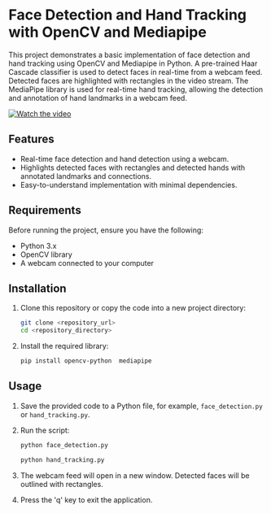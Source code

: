 # Face Detection and Hand Tracking with OpenCV and Mediapipe

This project demonstrates a basic implementation of face detection and hand tracking using OpenCV and Mediapipe in Python. A pre-trained Haar Cascade classifier is used to detect faces in real-time from a webcam feed. Detected faces are highlighted with rectangles in the video stream.
The MediaPipe library is used for real-time hand tracking, allowing the detection and annotation of hand landmarks in a webcam feed.

[![Watch the video](https://github.com/Infinityy1001/Facial-Recognition/tree/main/assets/demo.jpg)](https://github.com/Infinityy1001/Facial-Recognition/tree/main/assets/demo.mp4)

## Features
- Real-time face detection and hand detection using a webcam.
- Highlights detected faces with rectangles and detected hands with annotated landmarks and connections.
- Easy-to-understand implementation with minimal dependencies.

## Requirements

Before running the project, ensure you have the following:

- Python 3.x
- OpenCV library
- A webcam connected to your computer

## Installation

1. Clone this repository or copy the code into a new project directory:

    ```bash
    git clone <repository_url>
    cd <repository_directory>
    ```

2. Install the required library:

    ```bash
    pip install opencv-python  mediapipe
    ```

## Usage

1. Save the provided code to a Python file, for example, `face_detection.py` or `hand_tracking.py`.

2. Run the script:

    ```bash
    python face_detection.py
    ```
    ```bash
    python hand_tracking.py
    ```

3. The webcam feed will open in a new window. Detected faces will be outlined with rectangles.

4. Press the 'q' key to exit the application.